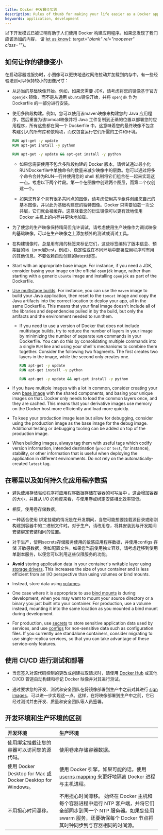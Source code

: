 ```yaml
---
title: Docker 开发最佳实践
description: Rules of thumb for making your life easier as a Docker application developer
keywords: application, development
---
```


以下开发模式已被证明有助于人们使用 Docker 构建应用程序。如果您发现了我们应该添加的内容，
请 [let us know](https://github.com/docker/docker.github.io/issues/new){: target="_blank" rel="noopener" class="_"}。

## 如何让你的镜像变小

在启动容器或服务时，小图像可以更快地通过网络拉动并加载到内存中。有一些经验法则可以保持较小的图像尺寸：

- 从适当的基础映像开始。例如，如果您需要 JDK，请考虑将您的镜像基于官方`openjdk` 镜像，而不是从通用 `ubuntu`镜像开始，并将 `openjdk` 作为 Dockerfile 的一部分进行安装。

- 使用多阶段构建。例如，您可以使用该maven映像来构建您的 Java 应用程序，然后重置为该tomcat映像并将 Java 工件复制到正确的位置以部署您的应用程序，所有这些都在同一个 Dockerfile 中。这意味着您的最终映像不包含构建引入的所有库和依赖项，而仅包含运行它们所需的工件和环境。

    ```dockerfile
    RUN apt-get -y update
    RUN apt-get install -y python
    ```

    ```dockerfile
    RUN apt-get -y update && apt-get install -y python
    ```

  - 如果您需要使用不包含多阶段构建的 Docker 版本，请尝试通过最小化RUNDockerfile中单独命令的数量来减少映像中的层数。您可以通过将多个命令合并为RUN一行并使用您的 shell 机制将它们组合在一起来实现这一点。考虑以下两个片段。第一个在图像中创建两个图层，而第二个仅创建一个。

  - 如果您有多个具有很多共同点的图像，请考虑使用共享组件创建您自己的 基本图像，并以此为基础构建您的独特图像。Docker 只需要加载一次公共层，它们就会被缓存。这意味着您的衍生镜像可以更有效地使用 Docker 主机上的内存并更快地加载。

- 为了使您的生产映像保持精简但允许调试，请考虑使用生产映像作为调试映像的基础映像。可以在生产映像之上添加额外的测试或调试工具。

- 在构建镜像时，总是用有用的标签来标记它们，这些标签编码了版本信息、预期目的地（prod或test，例如）、稳定性或在不同环境中部署应用程序时有用的其他信息。不要依赖自动创建的latest标签。



- Start with an appropriate base image. For instance, if you need a JDK,
  consider basing your image on the official `openjdk` image, rather than
  starting with a generic `ubuntu` image and installing `openjdk` as part of the
  Dockerfile.

- [Use multistage builds](develop-images/multistage-build.md). For
  instance, you can use the `maven` image to build your Java application, then
  reset to the `tomcat` image and copy the Java artifacts into the correct
  location to deploy your app, all in the same Dockerfile. This means that your
  final image doesn't include all of the libraries and dependencies pulled in by
  the build, but only the artifacts and the environment needed to run them.

  - If you need to use a version of Docker that does not include multistage
    builds, try to reduce the number of layers in your image by minimizing the
    number of separate `RUN` commands in your Dockerfile. You can do this by
    consolidating multiple commands into a single `RUN` line and using your
    shell's mechanisms to combine them together. Consider the following two
    fragments. The first creates two layers in the image, while the second
    only creates one.

    ```dockerfile
    RUN apt-get -y update
    RUN apt-get install -y python
    ```

    ```dockerfile
    RUN apt-get -y update && apt-get install -y python
    ```

- If you have multiple images with a lot in common, consider creating your own
  [base image](develop-images/baseimages.md) with the shared
  components, and basing your unique images on that. Docker only needs to load
  the common layers once, and they are cached. This means that your
  derivative images use memory on the Docker host more efficiently and load more
  quickly.

- To keep your production image lean but allow for debugging, consider using the
  production image as the base image for the debug image. Additional testing or
  debugging tooling can be added on top of the production image.

- When building images, always tag them with useful tags which codify version
  information, intended destination (`prod` or `test`, for instance), stability,
  or other information that is useful when deploying the application in
  different environments. Do not rely on the automatically-created `latest` tag.

## 在哪里以及如何持久化应用程序数据

- 避免使用存储驱动程序将应用程序数据存储在容器的可写层中 。这会增加容器的大小，并且从 I/O 的角度来看，与使用卷或绑定安装相比效率较低。
- 相反，使用卷存储数据。
- 一种适合使用 绑定挂载的情况是在开发期间，当您可能想要挂载源目录或刚刚构建到容器中的二进制文件时。对于生产，请改用卷，将其安装到与开发期间安装绑定安装相同的位置。
- 对于生产，使用secrets存储服务使用的敏感应用程序数据，并使用configs 存储 非敏感数据，例如配置文件。如果您当前使用独立容器，请考虑迁移到使用单副本服务，以便您可以利用这些仅限服务的功能。


- **Avoid** storing application data in your container's writable layer using
  [storage drivers](../storage/storagedriver/select-storage-driver.md). This increases the
  size of your container and is less efficient from an I/O perspective than
  using volumes or bind mounts.
- Instead, store data using [volumes](../storage/volumes.md).
- One case where it is appropriate to use
  [bind mounts](../storage/bind-mounts.md) is during development,
  when you may want to mount your source directory or a binary you just built
  into your container. For production, use a volume instead, mounting it into
  the same location as you mounted a bind mount during development.
- For production, use [secrets](../engine/swarm/secrets.md) to store sensitive
  application data used by services, and use [configs](../engine/swarm/configs.md)
  for non-sensitive data such as configuration files. If you currently use
  standalone containers, consider migrating to use single-replica services, so
  that you can take advantage of these service-only features.


## 使用 CI/CD 进行测试和部署

- 当您签入对源代码控制的更改或创建拉取请求时，请使用 [Docker Hub](../docker-hub/builds/index.md) 或其他 CI/CD 管道自动构建和标记 Docker 映像并对其进行测试。

- 通过要求您的开发、测试和安全团队在将镜像部署到生产中之前对其进行 [sign images](../engine/reference/commandline/trust.md)，可以进一步实现这一点。这样，在将映像部署到生产中之前，它已经过测试并由开发、质量和安全团队等人员签署。

## 开发环境和生产环境的区别

| 开发环境 | 生产环境 |
|:-------------------|:---------------------|
| 使用绑定挂载让您的容器可以访问您的源代码。  | 使用卷来存储容器数据。 |
| 使用 Docker Desktop for Mac 或 Docker Desktop for Windows。| 使用 Docker 引擎，如果可能的话，使用 [userns mapping](../engine/security/userns-remap.md) 来更好地隔离 Docker 进程与主机进程。|
| 不用担心时间漂移。 | 不用担心时间漂移。	始终在 Docker 主机和每个容器进程中运行 NTP 客户端，并将它们全部同步到同一个 NTP 服务器。如果您使用 swarm 服务，还要确保每个 Docker 节点将其时钟同步到与容器相同的时间源。 |
